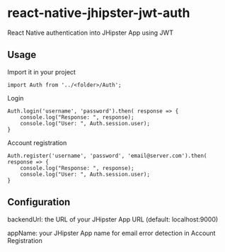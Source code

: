 # react-native-jhipster-jwt-auth
React Native authentication into JHipster App using JWT

## Usage

Import it in your project

	import Auth from '../<folder>/Auth';

Login

	Auth.login('username', 'password').then( response => {
        console.log("Response: ", response);
        console.log("User: ", Auth.session.user);
    }

Account registration

	Auth.register('username', 'password', 'email@server.com').then( response => {
        console.log("Response: ", response);
        console.log("User: ", Auth.session.user);
    }

## Configuration

backendUrl: the URL of your JHipster App URL (default: localhost:9000)

appName: your JHipster App name for email error detection in Account Registration

